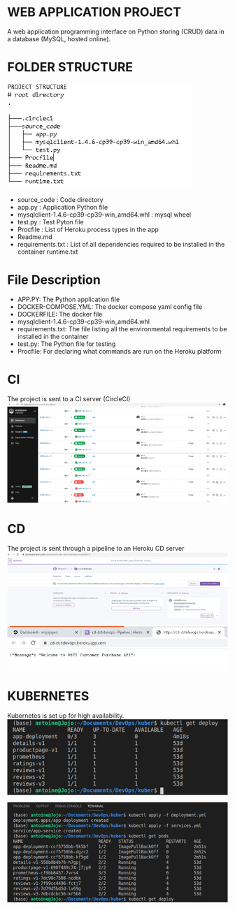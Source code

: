 # WEB APPLICATION PROJECT
A web application programming interface on Python storing (CRUD) data in a database (MySQL, hosted online).

# FOLDER STRUCTURE


![alt text](https://github.com/arojojoyea/DSTIDevOps/blob/main/folder_structure.png?raw=true)

- source_code : Code directory
- app.py :  Application Python file
- mysqlclient-1.4.6-cp39-cp39-win_amd64.whl : mysql wheel
- test.py : Test Pyton file
- Procfile :  List of Heroku process types in the app
- Readme.md
- requirements.txt  : List of all dependencies required to be installed in the container
runtime.txt

# File Description
- APP.PY: The Python application file
- DOCKER-COMPOSE.YML: The docker compose yaml config file
- DOCKERFILE:  The docker file
- mysqlclient-1.4.6-cp39-cp39-win_amd64.whl
- requirements.txt:   The file listing all the environmental requirements to be installed in the container
- test.py: The Python file for testing 
- Procfile: For declaring what commands are run on the Heroku platform
  
# CI
The project is sent to a CI server (CircleCI)
![alt text](https://github.com/arojojoyea/DSTIDevOps/blob/main/ci_img.png?raw=true)

# CD
The project is sent through a pipeline to an Heroku CD server
![alt text](https://github.com/arojojoyea/DSTIDevOps/blob/main/heroku_page.png?raw=true)
![alt text](https://github.com/arojojoyea/DSTIDevOps/blob/main/cd_show.png?raw=true)

# KUBERNETES
Kubernetes is set up for high availability.
![alt text](https://github.com/arojojoyea/DSTIDevOps/blob/main/kuber/kuber_pic.png?raw=true)

![alt text](https://github.com/arojojoyea/DSTIDevOps/blob/main/kuber/kuber_pic2.png?raw=true)
